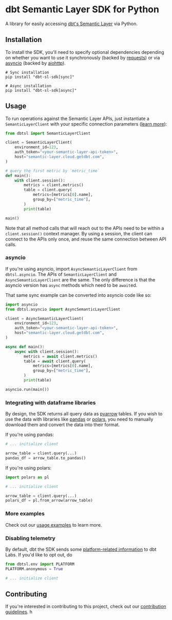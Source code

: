 # dbt Semantic Layer SDK for Python

A library for easily accessing [dbt's Semantic Layer](https://docs.getdbt.com/docs/use-dbt-semantic-layer/dbt-sl/) via Python.

## Installation

To install the SDK, you'll need to specify optional dependencies depending on whether you want to use it synchronously (backed by [requests](https://github.com/psf/requests/)) or via [asyncio](https://docs.python.org/3/library/asyncio.html) (backed by [aiohttp](https://github.com/aio-libs/aiohttp/)).

```
# Sync installation
pip install "dbt-sl-sdk[sync]"

# Async installation
pip install "dbt-sl-sdk[async]"
```

## Usage

To run operations against the Semantic Layer APIs, just instantiate a `SemanticLayerClient` with your specific connection parameters ([learn more](https://docs.getdbt.com/docs/dbt-cloud-apis/sl-api-overview)):

```python
from dbtsl import SemanticLayerClient

client = SemanticLayerClient(
    environment_id=123,
    auth_token="<your-semantic-layer-api-token>",
    host="semantic-layer.cloud.getdbt.com",
)

# query the first metric by `metric_time`
def main():
    with client.session():
        metrics = client.metrics()
        table = client.query(
            metrics=[metrics[0].name],
            group_by=["metric_time"],
        )
        print(table)

main()
```

Note that all method calls that will reach out to the APIs need to be within a `client.session()` context manager. By using a session, the client can connect to the APIs only once, and reuse the same connection between API calls.

### asyncio

If you're using asyncio, import `AsyncSemanticLayerClient` from `dbtsl.asyncio`. The APIs of `SemanticLayerClient` and `AsyncSemanticLayerClient` are the same. The only difference is that the asyncio version has `async` methods which need to be `await`ed.

That same sync example can be converted into asyncio code like so:

```python
import asyncio
from dbtsl.asyncio import AsyncSemanticLayerClient

client = AsyncSemanticLayerClient(
    environment_id=123,
    auth_token="<your-semantic-layer-api-token>",
    host="semantic-layer.cloud.getdbt.com",
)

async def main():
    async with client.session():
        metrics = await client.metrics()
        table = await client.query(
            metrics=[metrics[0].name],
            group_by=["metric_time"],
        )
        print(table)

asyncio.run(main())
```

### Integrating with dataframe libraries

By design, the SDK returns all query data as [pyarrow](https://arrow.apache.org/docs/python/index.html) tables. If you wish to use the data with libraries like [pandas](https://pandas.pydata.org/) or [polars](https://pola.rs/), you need to manually download them and convert the data into their format.

If you're using pandas:
```python
# ... initialize client

arrow_table = client.query(...)
pandas_df = arrow_table.to_pandas()
```

If you're using polars:
```python
import polars as pl

# ... initialize client

arrow_table = client.query(...)
polars_df = pl.from_arrow(arrow_table)
```

### More examples

Check out our [usage examples](./examples/) to learn more.


### Disabling telemetry

By default, dbt the SDK sends some [platform-related information](./dbtsl/env.py) to dbt Labs. If you'd like to opt out, do
```python
from dbtsl.env import PLATFORM
PLATFORM.anonymous = True

# ... initialize client
```


## Contributing

If you're interested in contributing to this project, check out our [contribution guidelines](./CONTRIBUTING.md). h
